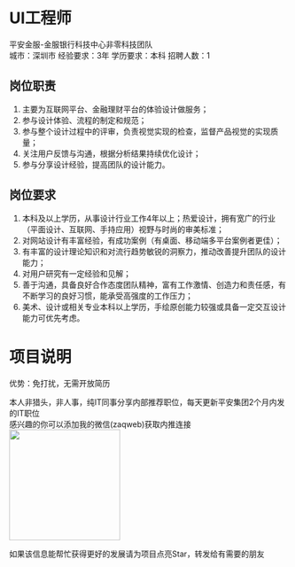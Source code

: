 # UI工程师
平安金服-金服银行科技中心非零科技团队  
城市：深圳市 经验要求：3年 学历要求：本科  招聘人数：1

## 岗位职责
1.	主要为互联网平台、金融理财平台的体验设计做服务；   
2.	参与设计体验、流程的制定和规范；    
3.	参与整个设计过程中的评审，负责视觉实现的检查，监督产品视觉的实现质量；    
4.	关注用户反馈与沟通，根据分析结果持续优化设计；    
5.	参与分享设计经验，提高团队的设计能力。

## 岗位要求
1.	本科及以上学历，从事设计行业工作4年以上；热爱设计，拥有宽广的行业（平面设计、互联网、手持应用）视野与时尚的审美标准；   
2.	对网站设计有丰富经验，有成功案例（有桌面、移动端多平台案例者更佳）；   
3.	有丰富的设计理论知识和对流行趋势敏锐的洞察力，推动改善提升团队的设计能力；   
4.	对用户研究有一定经验和见解；   
5.	善于沟通，具备良好合作态度团队精神，富有工作激情、创造力和责任感，有不断学习的良好习惯，能承受高强度的工作压力；   
6.	美术、设计或相关专业本科以上学历，手绘原创能力较强或具备一定交互设计能力可优先考虑。

# 项目说明

优势：免打扰，无需开放简历

本人非猎头，非人事，纯IT同事分享内部推荐职位，每天更新平安集团2个月内发的IT职位  
感兴趣的你可以添加我的微信(zaqweb)获取内推连接  
<img src="https://github.com/zaqweb/PA-IT-JOBS/blob/master/WechatICode.jpeg"  height="200" width="200">

如果该信息能帮忙获得更好的发展请为项目点亮Star，转发给有需要的朋友




